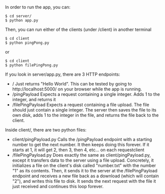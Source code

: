 In order to run the app, you can:
```
$ cd server/
$ python app.py
```

Then, you can run either of the clients (under /client) in another terminal
```
$ cd client
$ python pingPong.py
```
or
```
$ cd client
$ python filePingPong.py
```

If you look in server/app.py, there are 3 HTTP endpoints:
 - / Just returns "Hello World". This can be tested by going to http://localhost:5000/ on your browser while the app is running.
 - /pingPayload Expects a request containing a single integer. Adds 1 to the integer, and returns it
 - /filePingPayload Expects a request containing a file upload. The file should just contain a single integer. The server then saves the file to its own disk, adds 1 to the integer in the file, and returns the file back to the client.

Inside client/, there are two python files:

 - client/pingPayload.py Calls the /pingPayload endpoint with a starting number to get the next number. It then keeps doing this forever. If it starts at 1, it will get 2, then 3, then 4, etc... on each requestclient
- /filePingPayload.py Does exactly the same as client/pingPayload.py, except it transfers data to the server using a file upload. Concretely, it initializes a file on the client's disk called "number.txt" with the number "1" as its contents. Then, it sends it to the server at the /filePingPayload endpoint and receives a new file back as a download (which will contain "2"), and writes this file to disk. It sends the next request with the file it just received and continues this loop forever.

